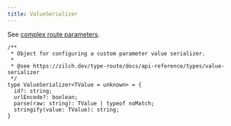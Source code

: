 ```yaml
---
title: ValueSerializer
---
```


See [complex route parameters](../../guides/complex-route-parameters.md).

```tsx
/**
 * Object for configuring a custom parameter value serializer.
 *
 * @see https://zilch.dev/type-route/docs/api-reference/types/value-serializer
 */
type ValueSerializer<TValue = unknown> = {
  id?: string;
  urlEncode?: boolean;
  parse(raw: string): TValue | typeof noMatch;
  stringify(value: TValue): string;
}
```